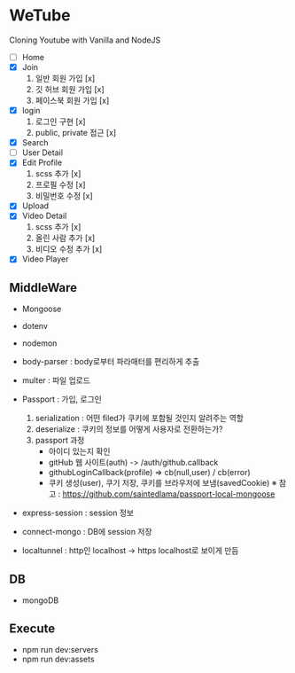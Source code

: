 # WeTube

Cloning Youtube with Vanilla and NodeJS

- [ ] Home
- [x] Join
  1. 일반 회원 가입 [x]
  2. 깃 허브 회원 가입 [x]
  3. 페이스북 회원 가입 [x]
- [x] login
  1. 로그인 구현 [x]
  2. public, private 접근 [x]
- [x] Search
- [ ] User Detail
- [x] Edit Profile
  1. scss 추가 [x]
  2. 프로필 수정 [x]
  3. 비밀번호 수정 [x]
- [x] Upload
- [x] Video Detail
  1. scss 추가 [x]
  2. 올린 사람 추가 [x]
  3. 비디오 수정 추가 [x]
- [x] Video Player

## MiddleWare

- Mongoose
- dotenv
- nodemon
- body-parser : body로부터 파라매터를 편리하게 추출
- multer : 파일 업로드
- Passport : 가입, 로그인

  1. serialization : 어떤 filed가 쿠키에 포함될 것인지 알려주는 역할
  2. deserialize : 쿠키의 정보를 어떻게 사용자로 전환하는가?
  3. passport 과정
     - 아이디 있는지 확인
     - gitHub 웹 사이트(auth) -> /auth/github.callback
     - githubLoginCallback(profile) => cb(null,user) / cb(error)
     - 쿠키 생성(user), 쿠기 저장, 쿠키를 브라우저에 보냄(savedCookie)
       ※ 참고 : https://github.com/saintedlama/passport-local-mongoose <br/>

- express-session : session 정보
- connect-mongo : DB에 session 저장
- localtunnel : http인 localhost -> https localhost로 보이게 만듬

## DB

- mongoDB

## Execute

- npm run dev:servers
- npm run dev:assets
